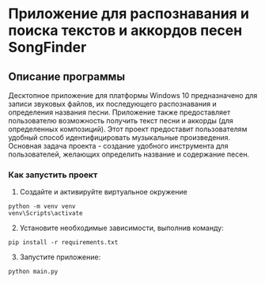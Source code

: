 # Приложение для распознавания и поиска текстов и аккордов песен SongFinder

## Описание программы
Десктопное приложение для платформы Windows 10 предназначено для 
записи звуковых файлов, их последующего распознавания и определения 
названия песни. Приложение также предоставляет пользователю 
возможность получить текст песни и аккорды (для определенных
композиций). Этот проект предоставит пользователям удобный способ 
идентифицировать музыкальные произведения. Основная задача проекта -
создание удобного инструмента для пользователей, желающих определить 
название и содержание песен.

### Как запустить проект
1. Создайте и активируйте виртуальное окружение
```
python -m venv venv
venv\Scripts\activate
```
2. Установите необходимые зависимости, выполнив команду:
```
pip install -r requirements.txt
```
3. Запустите приложение:
```python
python main.py
```
